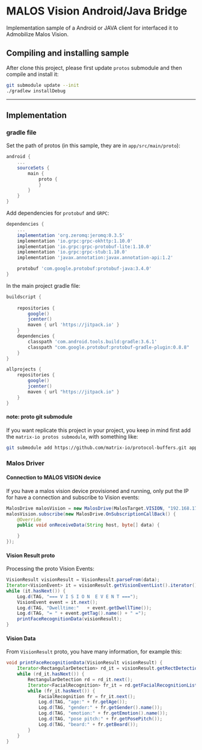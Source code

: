 # MALOS Vision Android/Java Bridge

Implementation sample of a Android or JAVA client for interfaced it to Admobilize Malos Vision.

## Compiling and installing sample

After clone this project, please first update `protos` submodule and then compile and install it:

```bash
git submodule update --init
./gradlew installDebug
```

---

## Implementation

### gradle file

Set the path of protos (in this sample, they are in `app/src/main/proto`):


```gradle
android {
    ...
    sourceSets {
        main {
            proto {
            }
        }
    }
}
```

Add dependencies for `protobuf` and `GRPC`:

```gradle
dependencies {
    ...
    implementation 'org.zeromq:jeromq:0.3.5'
    implementation 'io.grpc:grpc-okhttp:1.10.0'
    implementation 'io.grpc:grpc-protobuf-lite:1.10.0'
    implementation 'io.grpc:grpc-stub:1.10.0'
    implementation 'javax.annotation:javax.annotation-api:1.2'

    protobuf 'com.google.protobuf:protobuf-java:3.4.0'
}
```

In the main project gradle file:

```gradle
buildscript {
    
    repositories {
        google()
        jcenter()
        maven { url 'https://jitpack.io' }
    }
    dependencies {
        classpath 'com.android.tools.build:gradle:3.6.1'
        classpath "com.google.protobuf:protobuf-gradle-plugin:0.8.8"
    }
}

allprojects {
    repositories {
        google()
        jcenter()
        maven { url "https://jitpack.io" }
    }
}
```

#### note: proto git submodule

If you want replicate this project in your project, you keep in mind first add the `matrix-io protos submodule`, with something like:

```bash
git submodule add https://github.com/matrix-io/protocol-buffers.git app/src/main/proto
```

### Malos Driver

#### Connection to MALOS VISION device

If you have a malos vision device provisioned and running, only put the IP for have a connection and subscribe to Vision events:

```java
MalosDrive malosVision = new MalosDrive(MalosTarget.VISION, "192.168.178.53");
malosVision.subscribe(new MalosDrive.OnSubscriptionCallBack() {
    @Override
    public void onReceiveData(String host, byte[] data) {

    }
});
```

#### Vision Result proto

Processing the proto Vision Events:

```java
VisionResult visionResult = VisionResult.parseFrom(data);
Iterator<VisionEvent> it = visionResult.getVisionEventList().iterator();
while (it.hasNext()) {
    Log.d(TAG, "=== V I S I O N  E V E N T ===");
    VisionEvent event = it.next();
    Log.d(TAG, "Dwelltime:"   + event.getDwellTime());
    Log.d(TAG, "= " + event.getTag().name() + " =");
    printFaceRecognitionData(visionResult);
}
```

#### Vision Data

From `VisionResult` proto, you have many information, for example this:

```java
void printFaceRecognitionData(VisionResult visionResult) {
    Iterator<RectangularDetection> rd_it = visionResult.getRectDetectionList().iterator();
    while (rd_it.hasNext()) {
        RectangularDetection rd = rd_it.next();
        Iterator<FacialRecognition> fr_it = rd.getFacialRecognitionList().iterator();
        while (fr_it.hasNext()) {
            FacialRecognition fr = fr_it.next();
            Log.d(TAG, "age:" + fr.getAge());
            Log.d(TAG, "gender:" + fr.getGender().name());
            Log.d(TAG, "emotion:" + fr.getEmotion().name());
            Log.d(TAG, "pose pitch:" + fr.getPosePitch());
            Log.d(TAG, "beard:" + fr.getBeard());
        }
    }
}
```

